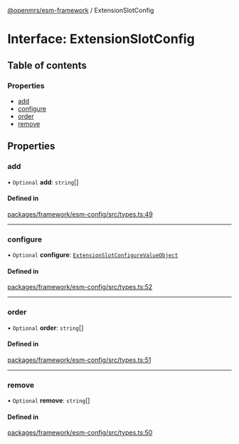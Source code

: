 [@openmrs/esm-framework](../API.md) / ExtensionSlotConfig

# Interface: ExtensionSlotConfig

## Table of contents

### Properties

- [add](ExtensionSlotConfig.md#add)
- [configure](ExtensionSlotConfig.md#configure)
- [order](ExtensionSlotConfig.md#order)
- [remove](ExtensionSlotConfig.md#remove)

## Properties

### add

• `Optional` **add**: `string`[]

#### Defined in

[packages/framework/esm-config/src/types.ts:49](https://github.com/openmrs/openmrs-esm-core/blob/main/packages/framework/esm-config/src/types.ts#L49)

___

### configure

• `Optional` **configure**: [`ExtensionSlotConfigureValueObject`](ExtensionSlotConfigureValueObject.md)

#### Defined in

[packages/framework/esm-config/src/types.ts:52](https://github.com/openmrs/openmrs-esm-core/blob/main/packages/framework/esm-config/src/types.ts#L52)

___

### order

• `Optional` **order**: `string`[]

#### Defined in

[packages/framework/esm-config/src/types.ts:51](https://github.com/openmrs/openmrs-esm-core/blob/main/packages/framework/esm-config/src/types.ts#L51)

___

### remove

• `Optional` **remove**: `string`[]

#### Defined in

[packages/framework/esm-config/src/types.ts:50](https://github.com/openmrs/openmrs-esm-core/blob/main/packages/framework/esm-config/src/types.ts#L50)
